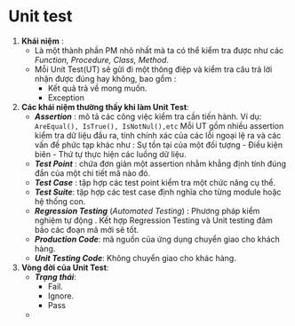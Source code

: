 # Unit test
1. **Khái niệm** :
	- Là một thành phần PM nhỏ nhất mà ta có thể kiểm tra được như các *Function, Procedure, Class, Method*.
	- Mỗi Unit Test(UT) sẽ gửi đi một thông điệp và kiểm tra câu trả lời nhận được đúng hay không, bao gồm :
		- Kết quả trả về mong muốn.
		- Exception
2. **Các khái niệm thường thấy khi làm Unit Test**:
	- ***Assertion*** : mô tả các công việc kiểm tra cần tiến hành. Ví dụ: ```AreEqual(), IsTrue(), IsNotNul(),etc``` Mỗi UT gồm nhiều assertion kiểm tra dữ liệu đầu ra, tính chính xác của các lỗi ngoại lệ ra và các vấn đề phức tạp khác như : Sự tồn tại của một đối tượng - Điều kiện biên - Thứ tự thực hiện các luồng dữ liệu.
	- ***Test Point*** : chứa đơn giản một assertion nhằm khẳng định tính đúng đắn của một chi tiết mã nào đó. 
	- ***Test Case*** : tập hợp các test point kiểm tra một chức năng cụ thể.
	- ***Test Suite***: tập hợp các test case định nghĩa cho từng module hoặc hệ thống con.
	- ***Regression Testing*** (*Automated Testing*) : Phương pháp kiểm nghiệm tự động . Kết hợp Regression Testing và Unit testing đảm bảo các đoạn mã mới sẽ tốt.
	- ***Production Code***: mã nguồn của ứng dụng chuyển giao cho khách hàng.
	- ***Unit Testing Code***: Không chuyển giao cho khác hàng.
3. **Vòng đời của Unit Test**:
	- ***Trạng thái***:
		- Fail.
		- Ignore.
		- Pass
	- 
<!--stackedit_data:
eyJoaXN0b3J5IjpbMTQ2MjA4NjE1NV19
-->
